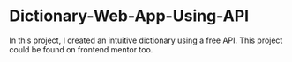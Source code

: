  
# Dictionary-Web-App-Using-API
In this project, I created an intuitive dictionary using a free API. This project could be found on frontend mentor too.
